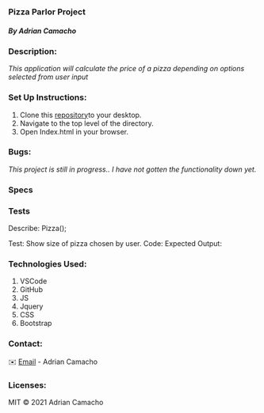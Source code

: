 ### Pizza Parlor Project

##### By Adrian Camacho


### Description:

_This application will calculate the price of a pizza depending on options selected from user input_


### Set Up Instructions:

1. Clone this [repository](https://github.com/chonnessey/pizza-parlor.git)to your desktop.
2. Navigate to the top level of the directory.
3. Open Index.html in your browser.

### Bugs:
 
 _This project is still in progress.. I have not gotten the functionality down yet._

### Specs




### Tests
Describe: Pizza();

Test: Show size of pizza chosen by user.
Code: 
Expected Output:


### Technologies Used:

1. VSCode
2. GitHub
3. JS
4. Jquery
5. CSS
6. Bootstrap

### Contact:

✉️ [Email](adriancamacho18@gmail.com) - Adrian Camacho

### Licenses:

MIT &copy; 2021 Adrian Camacho